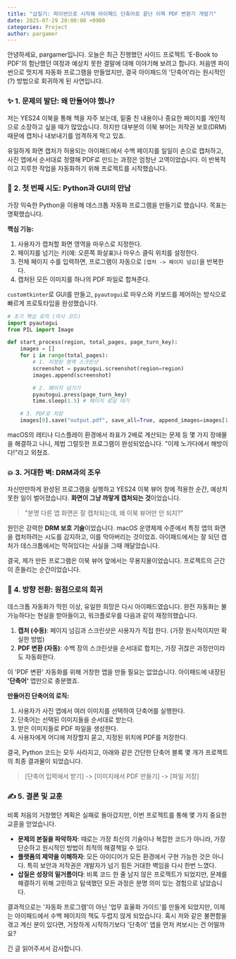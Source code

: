 ```yaml
---
title: "삽질기: 파이썬으로 시작해 아이패드 단축어로 끝난 이북 PDF 변환기 개발기"
date: 2025-07-29 20:00:00 +0900
categories: Project
author: pargamer
---
```


안녕하세요, pargamer입니다. 오늘은 최근 진행했던 사이드 프로젝트 'E-Book to PDF'의 험난했던 여정과 예상치 못한 결말에 대해 이야기해 보려고 합니다. 처음엔 파이썬으로 멋지게 자동화 프로그램을 만들었지만, 결국 아이패드의 '단축어'라는 원시적인(?) 방법으로 회귀하게 된 사연입니다.

### ✨ 1. 문제의 발단: 왜 만들어야 했나?

저는 YES24 이북을 통해 책을 자주 보는데, 밑줄 친 내용이나 중요한 페이지를 개인적으로 소장하고 싶을 때가 많았습니다. 하지만 대부분의 이북 뷰어는 저작권 보호(DRM) 때문에 캡처나 내보내기를 엄격하게 막고 있죠.

유일하게 화면 캡처가 허용되는 아이패드에서 수백 페이지를 일일이 손으로 캡처하고, 사진 앱에서 순서대로 정렬해 PDF로 만드는 과정은 엄청난 고역이었습니다. 이 반복적이고 지루한 작업을 자동화하기 위해 프로젝트를 시작했습니다.

### 🚀 2. 첫 번째 시도: Python과 GUI의 만남

가장 익숙한 Python을 이용해 데스크톱 자동화 프로그램을 만들기로 했습니다. 목표는 명확했습니다.

**핵심 기능:**
1.  사용자가 캡처할 화면 영역을 마우스로 지정한다.
2.  페이지를 넘기는 키(예: 오른쪽 화살표)나 마우스 클릭 위치를 설정한다.
3.  전체 페이지 수를 입력하면, 프로그램이 자동으로 `[캡처 -> 페이지 넘김]`을 반복한다.
4.  캡처된 모든 이미지를 하나의 PDF 파일로 합쳐준다.

`customtkinter`로 GUI를 만들고, `pyautogui`로 마우스와 키보드를 제어하는 방식으로 빠르게 프로토타입을 완성했습니다.

```python
# 초기 핵심 로직 (의사 코드)
import pyautogui
from PIL import Image

def start_process(region, total_pages, page_turn_key):
    images = []
    for i in range(total_pages):
        # 1. 지정된 영역 스크린샷
        screenshot = pyautogui.screenshot(region=region)
        images.append(screenshot)

        # 2. 페이지 넘기기
        pyautogui.press(page_turn_key)
        time.sleep(1.5) # 페이지 로딩 대기

    # 3. PDF로 저장
    images[0].save("output.pdf", save_all=True, append_images=images[1:])
```

macOS의 레티나 디스플레이 환경에서 좌표가 2배로 계산되는 문제 등 몇 가지 장애물을 해결하고 나니, 제법 그럴듯한 프로그램이 완성되었습니다. "이제 노가다에서 해방이다!"라고 외쳤죠.

### 💥 3. 거대한 벽: DRM과의 조우

자신만만하게 완성된 프로그램을 실행하고 YES24 이북 뷰어 창에 적용한 순간, 예상치 못한 일이 벌어졌습니다. **화면이 그냥 까맣게 캡처되는 것**이었습니다.

> "분명 다른 앱 화면은 잘 캡처되는데, 왜 이북 뷰어만 안 되지?"

원인은 강력한 **DRM 보호 기술**이었습니다. macOS 운영체제 수준에서 특정 앱의 화면을 캡처하려는 시도를 감지하고, 이를 막아버리는 것이었죠. 아이패드에서는 잘 되던 캡처가 데스크톱에서는 막혀있다는 사실을 그때 깨달았습니다.

결국, 제가 만든 프로그램은 이북 뷰어 앞에서는 무용지물이었습니다. 프로젝트의 근간이 흔들리는 순간이었습니다.

### 🔄 4. 방향 전환: 원점으로의 회귀

데스크톱 자동화가 막힌 이상, 유일한 희망은 다시 아이패드였습니다. 완전 자동화는 불가능하다는 현실을 받아들이고, 워크플로우를 다음과 같이 재정의했습니다.

1.  **캡처 (수동)**: 페이지 넘김과 스크린샷은 사용자가 직접 한다. (가장 원시적이지만 확실한 방법)
2.  **PDF 변환 (자동)**: 수백 장의 스크린샷을 순서대로 합치는, 가장 귀찮은 과정만이라도 자동화한다.

이 'PDF 변환' 자동화를 위해 거창한 앱을 만들 필요는 없었습니다. 아이패드에 내장된 **'단축어'** 앱만으로 충분했죠.

**만들어진 단축어의 로직:**
1.  사용자가 사진 앱에서 여러 이미지를 선택하여 단축어를 실행한다.
2.  단축어는 선택된 이미지들을 순서대로 받는다.
3.  받은 이미지들로 PDF 파일을 생성한다.
4.  사용자에게 어디에 저장할지 묻고, 지정된 위치에 PDF를 저장한다.

결국, Python 코드는 모두 사라지고, 아래와 같은 간단한 단축어 블록 몇 개가 프로젝트의 최종 결과물이 되었습니다.

> [단축어 입력에서 받기] -> [이미지에서 PDF 만들기] -> [파일 저장]

### ✍️ 5. 결론 및 교훈

비록 처음의 거창했던 계획은 실패로 돌아갔지만, 이번 프로젝트를 통해 몇 가지 중요한 교훈을 얻었습니다.

-   **문제의 본질을 파악하자**: 때로는 가장 최신의 기술이나 복잡한 코드가 아니라, 가장 단순하고 원시적인 방법이 최적의 해결책일 수 있다.
-   **플랫폼의 제약을 이해하자**: 모든 아이디어가 모든 환경에서 구현 가능한 것은 아니다. 특히 보안과 저작권은 개발자가 넘기 힘든 거대한 벽임을 다시 한번 느꼈다.
-   **삽질은 성장의 밑거름이다**: 비록 코드 한 줄 남지 않은 프로젝트가 되었지만, 문제를 해결하기 위해 고민하고 탐색했던 모든 과정은 분명 의미 있는 경험으로 남았습니다.

결과적으로는 '자동화 프로그램'이 아닌 '업무 효율화 가이드'를 만들게 되었지만, 이제는 아이패드에서 수백 페이지의 책도 두렵지 않게 되었습니다. 혹시 저와 같은 불편함을 겪고 계신 분이 있다면, 거창하게 시작하기보다 '단축어' 앱을 먼저 켜보시는 건 어떨까요?

긴 글 읽어주셔서 감사합니다.
